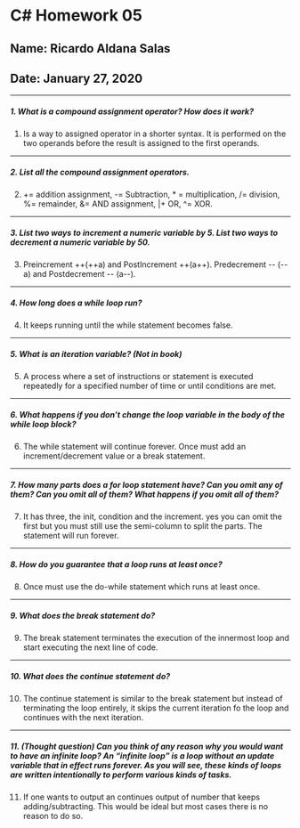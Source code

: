 # C# Homework 05
## Name: Ricardo Aldana Salas
## Date: January 27, 2020
---
##### 1. What is a compound assignment operator? How does it work?
1. Is a way to assigned operator in a shorter  syntax. It is performed on the two operands before the result is assigned to the first operands.
---
##### 2. List all the compound assignment operators.
2. += addition assignment, -= Subtraction, * = multiplication, /= division, %= remainder, &= AND assignment, |+ OR, ^= XOR.
---
##### 3. List two ways to increment a numeric variable by 5. List two ways to decrement a numeric variable by 50.
3. Preincrement ++(++a) and PostIncrement ++(a++). Predecrement -- (--a) and Postdecrement -- (a--).
---
##### 4. How long does a while loop run?
4. It keeps running until the while statement becomes false.
---
##### 5. What is an iteration variable? (Not in book)
5. A process where a set of instructions or statement is executed repeatedly for a specified number of time or until conditions are met.
---
##### 6. What happens if you don’t change the loop variable in the body of the while loop block?
6. The while statement will continue forever. Once must add an increment/decrement value or a break statement.
---
##### 7. How many parts does a for loop statement have? Can you omit any of them? Can you omit all of them? What happens if you omit all of them?
7. It has three, the init, condition and the increment. yes you can omit the first but you must still use the semi-column to split the parts. The statement will run forever.
---
##### 8. How do you guarantee that a loop runs at least once?
8. Once must use the do-while statement which runs at least once.
---
##### 9. What does the break statement do?
9. The break statement terminates the execution of the innermost loop and start executing the next line of code.
---
##### 10. What does the continue statement do?
10. The continue statement is similar to the break statement but instead of terminating the loop entirely, it skips the current iteration fo the loop and continues with the next iteration.
---
##### 11. (Thought question) Can you think of any reason why you would want to have an infinite loop? An “infinite loop” is a loop without an update variable that in effect runs forever. As you will see, these kinds of loops are written intentionally to perform various kinds of tasks.
11. If one wants to output an continues output of number that keeps adding/subtracting. This would be ideal but most cases there is no reason to do so.
